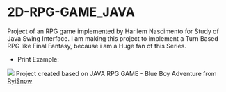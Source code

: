 # 2D-RPG-GAME_JAVA
Project of an RPG game implemented by Harllem Nascimento for Study of Java Swing Interface. I am making this project to implement a Turn Based RPG like Final Fantasy, because i am a Huge fan of this Series.

- Print Example:

<img src="https://i.ibb.co/26Cy22C/example.png" />

<body>Project created based on JAVA RPG GAME - Blue Boy Adventure from <a href = "https://www.tutorialspoint.com">RyiSnow</a></body>